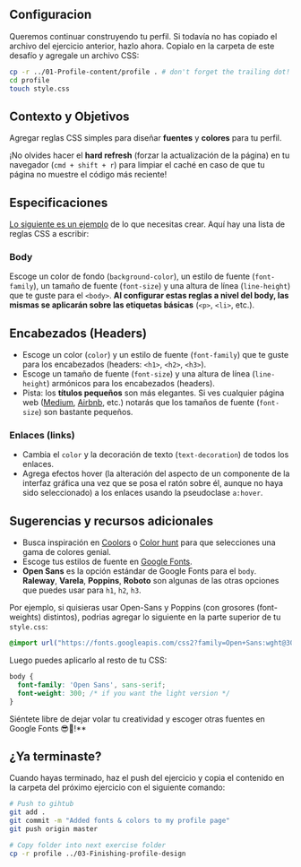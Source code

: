 ## Configuracion

Queremos continuar construyendo tu perfil. Si todavía no has copiado el archivo del ejercicio anterior, hazlo ahora. Copialo en la carpeta de este desafío y agregale un archivo CSS:

```bash
cp -r ../01-Profile-content/profile . # don't forget the trailing dot!
cd profile
touch style.css
```

## Contexto y Objetivos

Agregar reglas CSS simples para diseñar **fuentes** y **colores** para tu perfil.

¡No olvides hacer el **hard refresh** (forzar la actualización de la página) en tu navegador (`cmd + shift + r`) para limpiar el caché en caso de que tu página no muestre el código más reciente!

## Especificaciones

[Lo siguiente es un ejemplo](https://lewagon.github.io/html-css-challenges/02-fonts-colors-new/) de lo que necesitas crear. Aquí hay una lista de reglas CSS a escribir:

### Body

Escoge un color de fondo (`background-color`), un estilo de fuente (`font-family`), un tamaño de fuente (`font-size`) y una altura de línea (`line-height`) que te guste para el `<body>`. **Al configurar estas reglas a nivel del body, las mismas se aplicarán sobre las etiquetas básicas** (`<p>`, `<li>`, etc.).

## Encabezados (Headers)

- Escoge un color (`color`) y un estilo de fuente (`font-family`) que te guste para los encabezados (headers: `<h1>`, `<h2>`, `<h3>`).
- Escoge un tamaño de fuente (`font-size`) y una altura de línea (`line-height`) armónicos para los encabezados (headers).
- Pista: los **títulos pequeños** son más elegantes. Si ves cualquier página web ([Medium](https://medium.com/), [Airbnb](https://www.airbnb.com), etc.) notarás que los tamaños de fuente (`font-size`) son bastante pequeños.

### Enlaces (links)

- Cambia el `color` y la decoración de texto (`text-decoration`) de todos los enlaces.
- Agrega efectos hover (la alteración del aspecto de un componente de la interfaz gráfica una vez que se posa el ratón sobre él, aunque no haya sido seleccionado) a los enlaces usando la pseudoclase `a:hover`.

## Sugerencias y recursos adicionales

- Busca inspiración en [Coolors](http://coolors.co/) o [Color hunt](http://colorhunt.co/) para que selecciones una gama de colores genial.
- Escoge tus estilos de fuente en [Google Fonts](https://www.google.com/fonts).
-  **Open Sans** es la opción estándar de Google Fonts para el `body`. **Raleway**, **Varela**, **Poppins**, **Roboto** son algunas de las otras opciones que puedes usar para `h1`, `h2`, `h3`.

Por ejemplo, si quisieras usar Open-Sans y Poppins (con grosores (font-weights) distintos), podrias agregar lo siguiente en la parte superior de tu `style.css`:

```css
@import url("https://fonts.googleapis.com/css2?family=Open+Sans:wght@300;400;700&family=Poppins:wght@300;400;500;700");
```

Luego puedes aplicarlo al resto de tu CSS:

```css
body {
  font-family: 'Open Sans', sans-serif;
  font-weight: 300; /* if you want the light version */
}
```

Siéntete libre de dejar volar tu creatividad y escoger otras fuentes en Google Fonts 😎🌈!**

## ¿Ya terminaste?

Cuando hayas terminado, haz el push del ejercicio y copia el contenido en la carpeta del próximo ejercicio con el siguiente comando:

```bash
# Push to gihtub
git add .
git commit -m "Added fonts & colors to my profile page"
git push origin master

# Copy folder into next exercise folder
cp -r profile ../03-Finishing-profile-design
```
